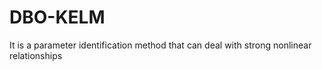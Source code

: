 # DBO-KELM
It is a parameter identification method that can deal with strong nonlinear relationships
